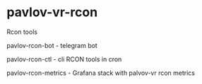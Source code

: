 # pavlov-vr-rcon
Rcon tools


pavlov-rcon-bot - telegram bot


pavlov-rcon-ctl - cli RCON tools in cron

pavlov-rcon-metrics - Grafana stack with palvov-vr rcon metrics 


